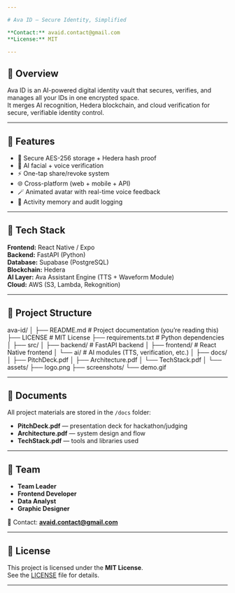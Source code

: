 ```yaml
---

# Ava ID – Secure Identity, Simplified

**Contact:** avaid.contact@gmail.com  
**License:** MIT  

---
```


## 🚀 Overview
Ava ID is an AI-powered digital identity vault that secures, verifies, and manages all your IDs in one encrypted space.  
It merges AI recognition, Hedera blockchain, and cloud verification for secure, verifiable identity control.

---

## 🧠 Features
- 🔐 Secure AES-256 storage + Hedera hash proof  
- 🧬 AI facial + voice verification  
- ⚡ One-tap share/revoke system  
- 🌐 Cross-platform (web + mobile + API)  
- 🪄 Animated avatar with real-time voice feedback  
- 🧠 Activity memory and audit logging  

---

## 🧩 Tech Stack
**Frontend:** React Native / Expo  
**Backend:** FastAPI (Python)  
**Database:** Supabase (PostgreSQL)  
**Blockchain:** Hedera  
**AI Layer:** Ava Assistant Engine (TTS + Waveform Module)  
**Cloud:** AWS (S3, Lambda, Rekognition)  

---

## 📁 Project Structure

ava-id/ │ ├── README.md          # Project documentation (you’re reading this) ├── LICENSE            # MIT License ├── requirements.txt   # Python dependencies │ ├── src/ │   ├── backend/       # FastAPI backend │   ├── frontend/      # React Native frontend │   └── ai/            # AI modules (TTS, verification, etc.) │ ├── docs/ │   ├── PitchDeck.pdf │   ├── Architecture.pdf │   └── TechStack.pdf │ └── assets/ ├── logo.png ├── screenshots/ └── demo.gif

---

## 📘 Documents
All project materials are stored in the `/docs` folder:
- **PitchDeck.pdf** — presentation deck for hackathon/judging  
- **Architecture.pdf** — system design and flow  
- **TechStack.pdf** — tools and libraries used  

---

## 👥 Team
- **Team Leader**  
- **Frontend Developer**  
- **Data Analyst**  
- **Graphic Designer**  

📧 Contact: **avaid.contact@gmail.com**

---

## 🪪 License
This project is licensed under the **MIT License**.  
See the [LICENSE](LICENSE) file for details.


---